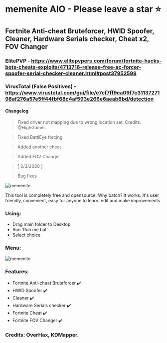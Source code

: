# memenite AIO - Please leave a star ⭐
## Fortnite Anti-cheat Bruteforcer, HWID Spoofer, Cleaner, Hardware Serials checker, Cheat x2, FOV Changer
### ElitePVP - https://www.elitepvpers.com/forum/fortnite-hacks-bots-cheats-exploits/4713716-release-free-ac-forcer-spoofer-serial-checker-cleaner.html#post37952599
### VirusTotal (False Positives) - https://www.virustotal.com/gui/file/e7cf7ff9ea09f7c3113727198af276a57e5ff44fbf68c4af593e266e6aeab8bd/detection
#### Changelog
> Fixed driver not mapping due to wrong location set. Credits: @HighGamer.

> Fixed BattlEye forcing

> Added another cheat

> Added FOV Changer

> [ 2/3/2020 ]

> Bug fixes

![memenite](https://i.imgur.com/7oxYjUA.png)

This tool is completely free and opensource.
Why batch? It works. It's user friendly, convenient, easy for anyone to learn, edit and make improvements. 

### Using:

- Drag main folder to Desktop
- Run 'Run me.bat'
- Select choice

### Menu:
![memenite](https://i.snipboard.io/kn9Plm.jpg)

### Features:
- Fortnite Anti-cheat Bruteforcer ✔️
- HWID Spoofer ✔️
- Cleaner ✔️
- Hardware Serials checker ✔️
- Fortnite Cheat ✔️
- Fortnite FOV Changer ✔️

### Credits: OverHax, KDMapper.

